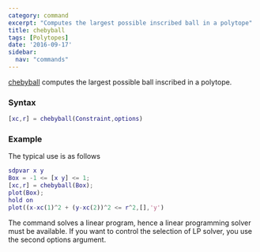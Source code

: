 ```yaml
---
category: command
excerpt: "Computes the largest possible inscribed ball in a polytope"
title: chebyball
tags: [Polytopes]
date: '2016-09-17'
sidebar:
  nav: "commands"
---
```


[chebyball](/command/chebyball) computes the largest possible ball inscribed in a polytope.

### Syntax

````matlab
[xc,r] = chebyball(Constraint,options)
````

### Example
The typical use is as follows

````matlab
sdpvar x y
Box = -1 <= [x y] <= 1;
[xc,r] = chebyball(Box);
plot(Box);
hold on
plot((x-xc(1)^2 + (y-xc(2))^2 <= r^2,[],'y')
````

The command solves a linear program, hence a linear programming solver must be available. If you want to control the selection of LP solver, you use the second options argument.


